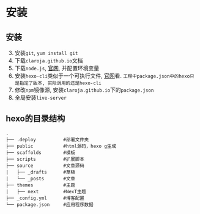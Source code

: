 # 安装

## 安装
3. 安装`git`, `yum install git`
4. 下载`claroja.github.io`文档
2. 下载`node.js`, [官网](https://nodejs.org/dist/v14.15.1/), 并配置环境变量
1. 安装`hexo-cli`类似于一个可执行文件, [官网](https://hexo.io/zh-cn/index.html)看. `工程中package.json中的hexo只是指定了版本, 实际调用的还是hexo-cli`
5. 修改`npm`镜像源, 安装`claroja.github.io`下的`package.json`
6. 全局安装`live-server`


## hexo的目录结构
```
.
├── .deploy          #部署文件夹
├── public           #html源码，hexo g生成
├── scaffolds        #模板
├── scripts          #扩展脚本
├── source           #文章源码
|   ├── _drafts      #草稿
|   └── _posts       #文章
├── themes           #主题
|   ├── next         #NexT主题
├── _config.yml      #博客配置
└── package.json     #应用程序数据
```
